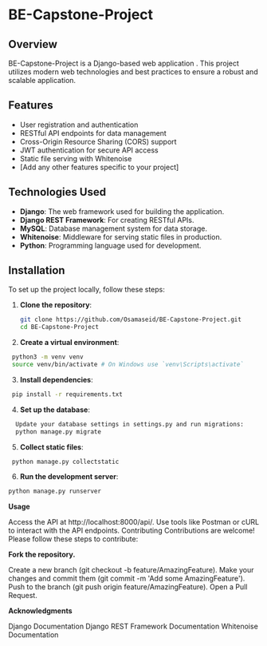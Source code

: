 ﻿# BE-Capstone-Project

## Overview

BE-Capstone-Project is a Django-based web application . This project utilizes modern web technologies and best practices to ensure a robust and scalable application.

## Features

- User registration and authentication
- RESTful API endpoints for data management
- Cross-Origin Resource Sharing (CORS) support
- JWT authentication for secure API access
- Static file serving with Whitenoise
- [Add any other features specific to your project]

## Technologies Used

- **Django**: The web framework used for building the application.
- **Django REST Framework**: For creating RESTful APIs.
- **MySQL**: Database management system for data storage.
- **Whitenoise**: Middleware for serving static files in production.
- **Python**: Programming language used for development.

## Installation

To set up the project locally, follow these steps:

1. **Clone the repository**:
   ```bash
   git clone https://github.com/Osamaseid/BE-Capstone-Project.git
   cd BE-Capstone-Project
   ```
2. **Create a virtual environment**:

```bash
 python3 -m venv venv
 source venv/bin/activate # On Windows use `venv\Scripts\activate`
```

3. **Install dependencies**:

```bash
 pip install -r requirements.txt
```

4. **Set up the database**:

```bash
  Update your database settings in settings.py and run migrations:
  python manage.py migrate
```

5. **Collect static files**:

```bash
 python manage.py collectstatic
```

6. **Run the development server**:

```bash
python manage.py runserver
```

**Usage**

Access the API at http://localhost:8000/api/.
Use tools like Postman or cURL to interact with the API endpoints.
Contributing
Contributions are welcome! Please follow these steps to contribute:

**Fork the repository.**

Create a new branch (git checkout -b feature/AmazingFeature).
Make your changes and commit them (git commit -m 'Add some AmazingFeature').
Push to the branch (git push origin feature/AmazingFeature).
Open a Pull Request.

**Acknowledgments**

Django Documentation
Django REST Framework Documentation
Whitenoise Documentation

